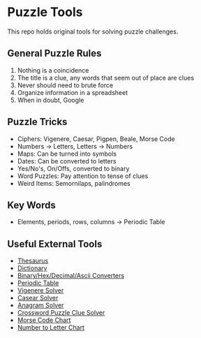 # Puzzle Tools
This repo holds original tools for solving puzzle challenges.

## General Puzzle Rules
1. Nothing is a coincidence
2. The title is a clue, any words that seem out of place are clues
3. Never should need to brute force
4. Organize information in a spreadsheet
5. When in doubt, Google

## Puzzle Tricks
- Ciphers: Vigenere, Caesar, Pigpen, Beale, Morse Code
- Numbers -> Letters, Letters -> Numbers
- Maps: Can be turned into symbols
- Dates: Can be converted to letters
- Yes/No's, On/Offs, converted to binary
- Word Puzzles: Pay attention to tense of clues
- Weird Items: Semornilaps, palindromes

## Key Words
- Elements, periods, rows, columns -> Periodic Table

## Useful External Tools
- [Thesaurus](http://www.thesaurus.com/)
- [Dictionary](http://www.dictionary.com/)
- [Binary/Hex/Decimal/Ascii Converters](http://www.binaryhexconverter.com/)
- [Periodic Table](http://www.ptable.com/)
- [Vigenere Solver](http://www.mygeocachingprofile.com/codebreaker.vigenerecipher.aspx)
- [Casear Solver](https://www.nayuki.io/page/automatic-caesar-cipher-breaker-javascript)
- [Anagram Solver](http://www.ssynth.co.uk/~gay/anagram.html)
- [Crossword Puzzle Clue Solver](http://www.oneacross.com/)
- [Morse Code Chart](https://upload.wikimedia.org/wikipedia/commons/thumb/b/b5/International_Morse_Code.svg/500px-International_Morse_Code.svg.png)
- [Number to Letter Chart](https://loganstatta.files.wordpress.com/2014/11/ordeng.jpg)

